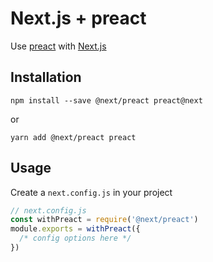 # Next.js + preact

Use [preact](https://preactjs.com/) with [Next.js](https://github.com/zeit/next.js)

## Installation

```
npm install --save @next/preact preact@next
```

or

```
yarn add @next/preact preact
```

## Usage

Create a `next.config.js` in your project

```js
// next.config.js
const withPreact = require('@next/preact')
module.exports = withPreact({
  /* config options here */
})
```
